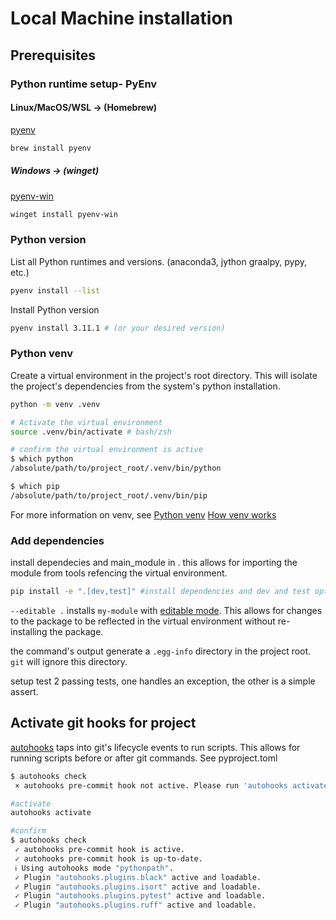 # Local Machine installation

## Prerequisites

### Python runtime setup- PyEnv

#### Linux/MacOS/WSL -> (Homebrew)

[pyenv](https://github.com/pyenv/pyenv)

```sh
brew install pyenv
```

##### Windows -> (winget)

[pyenv-win](https://pyenv-win.github.io/pyenv-win/)

```sh
winget install pyenv-win
```

### Python version

List all Python runtimes and versions. (anaconda3, jython graalpy, pypy, etc.)

```sh
pyenv install --list
```

Install Python version

```sh
pyenv install 3.11.1 # (or your desired version)
```

### Python venv

Create a virtual environment in the project's root directory. This will isolate
the project's dependencies from the system's python installation.

```zsh
python -m venv .venv

# Activate the virtual environment
source .venv/bin/activate # bash/zsh

# confirm the virtual environment is active
$ which python
/absolute/path/to/project_root/.venv/bin/python

$ which pip
/absolute/path/to/project_root/.venv/bin/pip
```

For more information on venv, see
[Python venv](https://docs.python.org/3/library/venv.html)
[How venv works](https://docs.python.org/3/library/venv.html#how-venvs-work)

### Add dependencies

install dependecies and main_module in . this allows for importing the module
from tools refencing the virtual environment.

```sh
pip install -e ".[dev,test]" #install dependencies and dev and test optional-dependencies
```

`--editable .` installs `my-module` with
[editable mode](https://setuptools.pypa.io/en/latest/userguide/development_mode.html).
This allows for changes to the package to be reflected in the virtual
environment without re-installing the package.

the command's output generate a `.egg-info` directory in the project root. `git`
will ignore this directory.

setup test 2 passing tests, one handles an exception, the other is a simple
assert.

## Activate git hooks for project

[autohooks](https://github.com/greenbone/autohooks) taps into git's lifecycle
events to run scripts. This allows for running scripts before or after git
commands. See pyproject.toml

```sh
$ autohooks check
 × autohooks pre-commit hook not active. Please run 'autohooks activate'.

#activate
autohooks activate

#confirm
$ autohooks check
 ✓ autohooks pre-commit hook is active.
 ✓ autohooks pre-commit hook is up-to-date.
 ℹ Using autohooks mode "pythonpath".
 ✓ Plugin "autohooks.plugins.black" active and loadable.
 ✓ Plugin "autohooks.plugins.isort" active and loadable.
 ✓ Plugin "autohooks.plugins.pytest" active and loadable.
 ✓ Plugin "autohooks.plugins.ruff" active and loadable.
```
